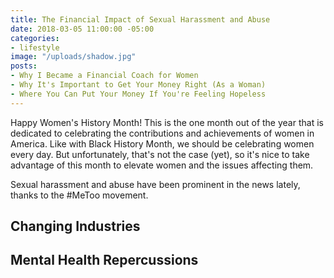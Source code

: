 ```yaml
---
title: The Financial Impact of Sexual Harassment and Abuse
date: 2018-03-05 11:00:00 -05:00
categories:
- lifestyle
image: "/uploads/shadow.jpg"
posts:
- Why I Became a Financial Coach for Women
- Why It's Important to Get Your Money Right (As a Woman)
- Where You Can Put Your Money If You're Feeling Hopeless
---
```


Happy Women's History Month! This is the one month out of the year that is dedicated to celebrating the contributions and achievements of women in America. Like with Black History Month, we should be celebrating women every day. But unfortunately, that's not the case (yet), so it's nice to take advantage of this month to elevate women and the issues affecting them.

Sexual harassment and abuse have been prominent in the news lately, thanks to the #MeToo movement.

## Changing Industries

## Mental Health Repercussions